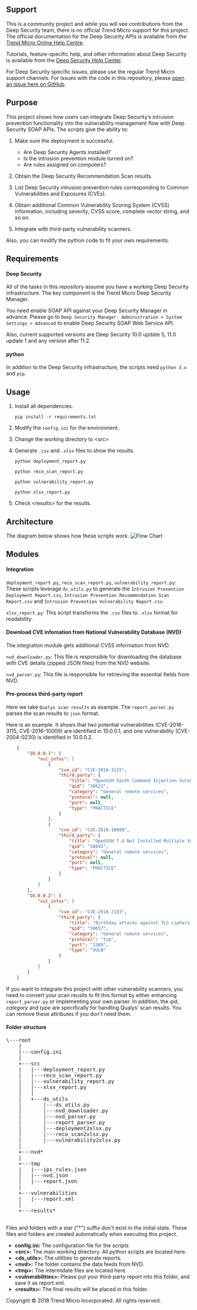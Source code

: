 ## Support
This is a community project and while you will see contributions from the Deep Security team, there is no official Trend Micro support for this project. The official documentation for the Deep Security APIs is available from the [Trend Micro Online Help Centre](http://docs.trendmicro.com/en-us/enterprise/deep-security.aspx). 

Tutorials, feature-specific help, and other information about Deep Security is available from the [Deep Security Help Center](https://help.deepsecurity.trendmicro.com/Welcome.html). 

For Deep Security specific issues, please use the regular Trend Micro support channels. For issues with the code in this repository, please [open an issue here on GitHub](https://github.com/deep-security/puppet/issues).

## Purpose
This project shows how users can integrate Deep Security’s intrusion prevention functionality into the vulnerability management flow with Deep Security SOAP APIs. The scripts give the ability to:

1. Make sure the deployment is successful.
   - Are Deep Security Agents installed? 
   - Is the intrusion prevention module turned on?
   - Are rules assigned on computers?
   
2. Obtain the Deep Security Recommendation Scan results.

3. List Deep Security intrusion prevention rules corresponding to Common Vulnerabilities and Exposures (CVEs).

4. Obtain additional Common Vulnerability Scoring System (CVSS) information, including severity, CVSS score, complete vector string, and so on.

5. Integrate with third-party vulnerability scanners.

Also, you can modify the python code to fit your own requirements.

## Requirements

#### Deep Security
All of the tasks in this repository assume you have a working Deep Security infrastructure. The key component is the Trend Micro Deep Security Manager.

You need enable SOAP API against your Deep Security Manager in advance. Please go to `Deep Security Manager: Administration > System Settings > Advanced` to enable Deep Security SOAP Web Service API.

Also, current supported versions are Deep Security 10.0 update 5, 11.0 update 1 and any version after 11.2.

#### python
In addition to the Deep Security infrastructure, the scripts need `python 3.x` and `pip`.

## Usage
1. Install all dependencies.

    `pip install -r requirements.txt`
    
2. Modify the `config.ini` for the environment.

3. Change the working directory to &lt;src&gt;
    
4. Generate `.csv` and `.xlsx` files to show the results.

    `python deployment_report.py`
    
    `python reco_scan_report.py`
    
    `python vulnerability_report.py`
    
    `python xlsx_report.py`
    
5. Check &lt;results&gt; for the results.

## Architecture
The diagram below shows how these scripts work.
![Flow Chart](/FlowChart.png)

## Modules

#### Integration
`deployment_report.py`, `reco_scan_report.py`, `vulnerability_report.py`: These scripts leverage `ds_utils.py` to generate the `Intrusion Prevention Deployment Report.csv`, `Intrusion Prevention Recommendation Scan Report.csv` and `Intrusion Prevention Vulnerability Report.csv`.

`xlsx_report.py`: This script transforms the `.csv` files to `.xlsx` format for readability.

#### Download CVE infomation from National Vulnerability Database (NVD)
The integration module gets additional CVSS information from NVD.

`nvd_downloader.py`: This file is responsible for downloading the database with CVE details (zipped JSON files) from the NVD website.

`nvd_parser.py`: This file is responsible for retrieving the essential fields from NVD.

#### Pre-process third-party report
Here we take `Qualys scan results` as example. The `report_parser.py` parses the scan results to `json` format.

Here is an example. It shows that two potential vulnerabilities (CVE-2016-3115, CVE-2016-10009) are identified in 10.0.0.1, and one vulnerability (CVE-2004-0230) is identified in 10.0.0.2.
```json
    {
        "10.0.0.1": {
            "vul_infos": [
                {
                    "cve_id": "CVE-2016-3115",
                    "third_party": {
                        "title": "OpenSSH Xauth Command Injection Vulnerability",
                        "qid": "38623",
                        "category": "General remote services",
                        "protocol": null,
                        "port": null,
                        "type": "PRACTICE"
                    }
                },
                {
                    "cve_id": "CVE-2016-10009",
                    "third_party": {
                        "title": "OpenSSH 7.4 Not Installed Multiple Vulnerabilities",
                        "qid": "38692",
                        "category": "General remote services",
                        "protocol": null,
                        "port": null,
                        "type": "PRACTICE"
                    }
                }
            ]
        },
        "10.0.0.2": {
            "vul_infos": [
                {
                    "cve_id": "CVE-2016-2183",
                    "third_party": {
                        "title": "Birthday attacks against TLS ciphers with 64bit block size vulnerability (Sweet32)",
                        "qid": "38657",
                        "category": "General remote services",
                        "protocol": "tcp",
                        "port": "3389",
                        "type": "VULN"
                    }
                }
            ]
        }
    }
```
If you want to integrate this project with other vulnerability scanners, you need to convert your scan reuslts to fit this format by either enhancing `report_parser.py` or implementing your own parser.
In addition, the _qid_, _category_ and _type_ are specifically for handling Qualys’ scan results. You can remove these attributes if you don't need them.

#### Folder structure
<pre>
\---root
    |
    |---config.ini
    |
    +---src
    |   |---deployment_report.py
    |   |---reco_scan_report.py
    |   |---vulnerability_report.py
    |   |---xlsx_report.py
    |   |
    |   +---ds_utils
    |       |---ds_utils.py
    |       |---nvd_downloader.py
    |       |---nvd_parser.py
    |       |---report_parser.py
    |       |---deployment2xlsx.py
    |       |---reco_scan2xlsx.py
    |       |---vulnerability2xlsx.py
    |
    +---nvd*
    |
    +---tmp
    |   |---ips_rules.json
    |   |---nvd.json
    |   |---report.json
    |
    +---vulnerabilities
    |   |---report.xml
    |
    +---results*
            
</pre>

Files and folders with a star ("*") suffix don't exist in the initial state. These files and folders are created automatically when executing this project.
* **config.ini:** The configuration file for the scripts
* **&lt;src&gt;:** The main working directory. All python scripts are located here.
* **&lt;ds_utils&gt;:** The utilities to generate reports.
* **&lt;nvd&gt;:** The folder contains the data feeds from NVD.
* **&lt;tmp&gt;:** The intermidate files are located here.
* **&lt;vulnerabilities&gt;:** Please put your third-party report into this folder, and save it as report.xml.
* **&lt;results&gt;:** The final results will be placed in this folder.
    
Copyright © 2018 Trend Micro Incorporated.  All rights reserved.
